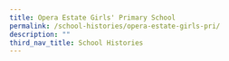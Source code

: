 ```yaml
---
title: Opera Estate Girls' Primary School
permalink: /school-histories/opera-estate-girls-pri/
description: ""
third_nav_title: School Histories
---
```

